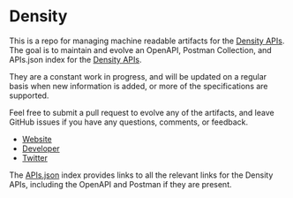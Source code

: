 # DensityThis is a repo for managing machine readable artifacts for the [Density APIs](http://density.io). The goal is to maintain and evolve an OpenAPI, Postman Collection, and APIs.json index for the [Density APIs](http://density.io).They are a constant work in progress, and will be updated on a regular basis when new information is added, or more of the specifications are supported.Feel free to submit a pull request to evolve any of the artifacts, and leave GitHub issues if you have any questions, comments, or feedback.- [Website](http://density.io)- [Developer](http://density.io)- [Twitter](https://twitter.com/densityio)The [APIs.json](https://github.com/api-evangelist/density/blob/master/apis.json) index provides links to all the relevant links for the Density APIs, including the OpenAPI and Postman if they are present.